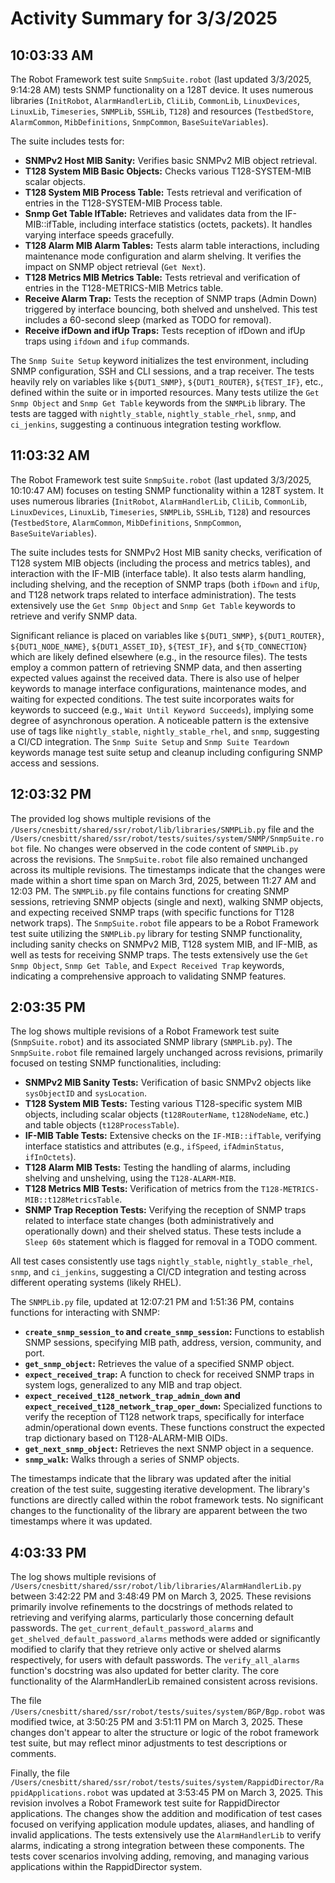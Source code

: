 # Activity Summary for 3/3/2025

## 10:03:33 AM
The Robot Framework test suite `SnmpSuite.robot` (last updated 3/3/2025, 9:14:28 AM) tests SNMP functionality on a 128T device.  It uses numerous libraries (`InitRobot`, `AlarmHandlerLib`, `CliLib`, `CommonLib`, `LinuxDevices`, `LinuxLib`, `Timeseries`, `SNMPLib`, `SSHLib`, `T128`) and resources (`TestbedStore`, `AlarmCommon`, `MibDefinitions`, `SnmpCommon`, `BaseSuiteVariables`).

The suite includes tests for:

* **SNMPv2 Host MIB Sanity:** Verifies basic SNMPv2 MIB object retrieval.
* **T128 System MIB Basic Objects:** Checks various T128-SYSTEM-MIB scalar objects.
* **T128 System MIB Process Table:** Tests retrieval and verification of entries in the T128-SYSTEM-MIB Process table.
* **Snmp Get Table IfTable:**  Retrieves and validates data from the IF-MIB::ifTable, including interface statistics (octets, packets).  It handles varying interface speeds gracefully.
* **T128 Alarm MIB Alarm Tables:**  Tests alarm table interactions, including maintenance mode configuration and alarm shelving.  It verifies the impact on SNMP object retrieval (`Get Next`).
* **T128 Metrics MIB Metrics Table:**  Tests retrieval and verification of entries in the T128-METRICS-MIB Metrics table.
* **Receive Alarm Trap:**  Tests the reception of SNMP traps (Admin Down) triggered by interface bouncing, both shelved and unshelved. This test includes a 60-second sleep (marked as TODO for removal).
* **Receive ifDown and ifUp Traps:** Tests reception of ifDown and ifUp traps using `ifdown` and `ifup` commands.

The `Snmp Suite Setup` keyword initializes the test environment, including SNMP configuration, SSH and CLI sessions, and a trap receiver.  The tests heavily rely on variables like `${DUT1_SNMP}`, `${DUT1_ROUTER}`, `${TEST_IF}`, etc., defined within the suite or in imported resources.  Many tests utilize the `Get Snmp Object` and `Snmp Get Table` keywords from the `SNMPLib` library.  The tests are tagged with `nightly_stable`, `nightly_stable_rhel`, `snmp`, and `ci_jenkins`, suggesting a continuous integration testing workflow.


## 11:03:32 AM
The Robot Framework test suite `SnmpSuite.robot` (last updated 3/3/2025, 10:10:47 AM) focuses on testing SNMP functionality within a 128T system.  It uses numerous libraries (`InitRobot`, `AlarmHandlerLib`, `CliLib`, `CommonLib`, `LinuxDevices`, `LinuxLib`, `Timeseries`, `SNMPLib`, `SSHLib`, `T128`) and resources (`TestbedStore`, `AlarmCommon`, `MibDefinitions`, `SnmpCommon`, `BaseSuiteVariables`).

The suite includes tests for SNMPv2 Host MIB sanity checks, verification of T128 system MIB objects (including the process and metrics tables), and interaction with the IF-MIB (interface table).  It also tests alarm handling, including shelving, and the reception of SNMP traps (both `ifDown` and `ifUp`, and T128 network traps related to interface administration).  The tests extensively use the `Get Snmp Object` and `Snmp Get Table` keywords to retrieve and verify SNMP data.

Significant reliance is placed on variables like `${DUT1_SNMP}`, `${DUT1_ROUTER}`, `${DUT1_NODE_NAME}`, `${DUT1_ASSET_ID}`, `${TEST_IF}`,  and `${TD_CONNECTION}` which are likely defined elsewhere (e.g., in the resource files).  The tests employ a common pattern of retrieving SNMP data, and then asserting expected values against the received data.  There is also use of helper keywords to manage interface configurations, maintenance modes, and waiting for expected conditions.  The test suite incorporates waits for keywords to succeed (e.g., `Wait Until Keyword Succeeds`), implying some degree of asynchronous operation.   A noticeable pattern is the extensive use of tags like `nightly_stable`, `nightly_stable_rhel`, and `snmp`, suggesting a CI/CD integration.  The `Snmp Suite Setup` and `Snmp Suite Teardown` keywords manage test suite setup and cleanup including configuring SNMP access and sessions.


## 12:03:32 PM
The provided log shows multiple revisions of the `/Users/cnesbitt/shared/ssr/robot/lib/libraries/SNMPLib.py` file and the `/Users/cnesbitt/shared/ssr/robot/tests/suites/system/SNMP/SnmpSuite.robot` file.  No changes were observed in the code content of `SNMPLib.py` across the revisions. The `SnmpSuite.robot` file also remained unchanged across its multiple revisions.  The timestamps indicate that the changes were made within a short time span on March 3rd, 2025, between 11:27 AM and 12:03 PM.  The `SNMPLib.py` file contains functions for creating SNMP sessions, retrieving SNMP objects (single and next), walking SNMP objects, and expecting received SNMP traps (with specific functions for T128 network traps).  The `SnmpSuite.robot` file appears to be a Robot Framework test suite utilizing the `SNMPLib.py` library for testing SNMP functionality, including sanity checks on SNMPv2 MIB, T128 system MIB, and IF-MIB,  as well as tests for receiving SNMP traps. The tests extensively use the `Get Snmp Object`, `Snmp Get Table`, and `Expect Received Trap` keywords, indicating a comprehensive approach to validating SNMP features.


## 2:03:35 PM
The log shows multiple revisions of a Robot Framework test suite (`SnmpSuite.robot`) and its associated SNMP library (`SNMPLib.py`).  The `SnmpSuite.robot` file remained largely unchanged across revisions, primarily focused on testing SNMP functionalities, including:

* **SNMPv2 MIB Sanity Tests:** Verification of basic SNMPv2 objects like `sysObjectID` and `sysLocation`.
* **T128 System MIB Tests:**  Testing various T128-specific system MIB objects, including scalar objects (`t128RouterName`, `t128NodeName`, etc.) and table objects (`t128ProcessTable`).
* **IF-MIB Table Tests:**  Extensive checks on the `IF-MIB::ifTable`, verifying interface statistics and attributes (e.g., `ifSpeed`, `ifAdminStatus`, `ifInOctets`).
* **T128 Alarm MIB Tests:**  Testing the handling of alarms, including shelving and unshelving, using the `T128-ALARM-MIB`.
* **T128 Metrics MIB Tests:**  Verification of metrics from the `T128-METRICS-MIB::t128MetricsTable`.
* **SNMP Trap Reception Tests:**  Verifying the reception of SNMP traps related to interface state changes (both administratively and operationally down) and their shelved status.  These tests include a `Sleep 60s` statement which is flagged for removal in a TODO comment.

All test cases consistently use tags `nightly_stable`, `nightly_stable_rhel`, `snmp`, and `ci_jenkins`, suggesting a CI/CD integration and testing across different operating systems (likely RHEL).


The `SNMPLib.py` file, updated at 12:07:21 PM and 1:51:36 PM, contains functions for interacting with SNMP:

* **`create_snmp_session_to` and `create_snmp_session`:** Functions to establish SNMP sessions, specifying MIB path, address, version, community, and port.
* **`get_snmp_object`:** Retrieves the value of a specified SNMP object.
* **`expect_received_trap`:**  A function to check for received SNMP traps in system logs, generalized to any MIB and trap object.
* **`expect_received_t128_network_trap_admin_down` and `expect_received_t128_network_trap_oper_down`:** Specialized functions to verify the reception of T128 network traps, specifically for interface admin/operational down events.  These functions construct the expected trap dictionary based on  T128-ALARM-MIB OIDs.
* **`get_next_snmp_object`:** Retrieves the next SNMP object in a sequence.
* **`snmp_walk`:**  Walks through a series of SNMP objects.

The timestamps indicate that the library was updated after the initial creation of the test suite, suggesting iterative development. The library's functions are directly called within the robot framework tests.  No significant changes to the functionality of the library are apparent between the two timestamps where it was updated.


## 4:03:33 PM
The log shows multiple revisions of `/Users/cnesbitt/shared/ssr/robot/lib/libraries/AlarmHandlerLib.py`  between 3:42:22 PM and 3:48:49 PM on March 3, 2025.  These revisions primarily involve refinements to the docstrings of methods related to retrieving and verifying alarms, particularly those concerning default passwords.  The `get_current_default_password_alarms` and `get_shelved_default_password_alarms` methods were added or significantly modified to clarify that they retrieve only active or shelved alarms respectively, for users with default passwords. The `verify_all_alarms` function's docstring was also updated for better clarity.  The core functionality of the AlarmHandlerLib remained consistent across revisions.

The file `/Users/cnesbitt/shared/ssr/robot/tests/suites/system/BGP/Bgp.robot` was modified twice, at 3:50:25 PM and 3:51:11 PM on March 3, 2025. These changes don't appear to alter the structure or logic of the robot framework test suite, but may reflect minor adjustments to test descriptions or comments.

Finally, the file `/Users/cnesbitt/shared/ssr/robot/tests/suites/system/RappidDirector/RappidApplications.robot` was updated at 3:53:45 PM on March 3, 2025.  This revision involves a Robot Framework test suite for RappidDirector applications. The changes show the addition and modification of test cases focused on verifying application module updates, aliases, and handling of invalid applications. The tests extensively use the `AlarmHandlerLib` to verify alarms, indicating a strong integration between these components.  The tests cover scenarios involving adding, removing, and managing various applications within the RappidDirector system.
